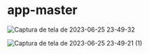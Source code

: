 # app-master

![Captura de tela de 2023-06-25 23-49-32](https://github.com/lulinux21/app-master/assets/47310436/e74b592a-9eb4-4e4d-a912-7cd93fcd079f)


![Captura de tela de 2023-06-25 23-49-21 (1)](https://github.com/lulinux21/app-master/assets/47310436/2775fcae-371b-48e5-be43-17a03b4c1c00)
